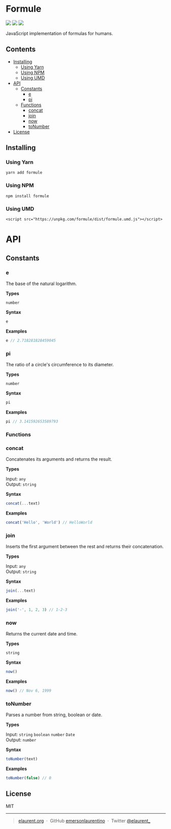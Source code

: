 # Formule

<p align="left ">
  <img src="https://img.shields.io/bundlephobia/min/formule.svg" />
  <img src="https://img.shields.io/npm/v/formule.svg" />
  <img src="https://img.shields.io/npm/l/formule.svg" />
</p>

JavaScript implementation of formulas for humans.

## Contents

- [Installing](#installing)
  - [Using Yarn](#using-yarn)
  - [Using NPM](#using-npm)
  - [Using UMD](#using-umd)
- [API](#api)
  - [Constants](#constants)
    - [e](#e)
    - [pi](#pi)
  - [Functions](#functions)
    - [concat](#concat)
    - [join](#join)
    - [now](#now)
    - [toNumber](#toNumber)
- [License](#license)

## Installing

### Using Yarn

```
yarn add formule
```

### Using NPM

```
npm install formule
```

### Using UMD

```
<script src="https://unpkg.com/formule/dist/formule.umd.js"></script>
```

# API

## Constants

### e
The base of the natural logarithm.

<b>Types</b>

`number`

<b>Syntax</b>

```js
e
```

<b>Examples</b>

```js
e // 2.718281828459045
```

### pi

The ratio of a circle's circumference to its diameter.

<b>Types</b>

`number`

<b>Syntax</b>

```js
pi
```

<b>Examples</b>

```js
pi // 3.141592653589793
```

### Functions

### concat

Concatenates its arguments and returns the result.

<b>Types</b>

Input: `any`<br>
Output: `string`

<b>Syntax</b>

```js
concat(...text)
```

<b>Examples</b>

```js
concat('Hello', 'World') // HelloWorld
```

### join

Inserts the first argument between the rest and returns their concatenation.

<b>Types</b>

Input: `any`<br>
Output: `string`

<b>Syntax</b>

```js
join(...text)
```

<b>Examples</b>

```js
join('-', 1, 2, 3) // 1-2-3
```

### now

Returns the current date and time.

<b>Types</b>

`string`

<b>Syntax</b>

```js
now()
```

<b>Examples</b>

```js
now() // Nov 6, 1999
```

### toNumber

Parses a number from string, boolean or date.

<b>Types</b>

Input: `string` `boolean` `number` `Date`<br>
Output: `number`

<b>Syntax</b>

```js
toNumber(text)
```

<b>Examples</b>

```js
toNumber(false) // 0
```

## License

MIT

---

> [elaurent.org](http://elaurent.org) &nbsp;&middot;&nbsp;
> GitHub [emersonlaurentino](https://github.com/emersonlaurentino) &nbsp;&middot;&nbsp;
> Twitter [@elaurent\_](https://twitter.com/elaurent_)
